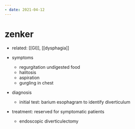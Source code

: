 ```yaml
---
- date: 2021-04-12
---
```


# zenker

- related: [[GI]], [[dysphagia]]

- symptoms
	- regurgitation undigested food
	- halitosis
	- aspiration
	- gurgling in chest
- diagnosis
	- initial test: barium esophagram to identify diverticulum 
- treatment: reserved for symptomatic patients
	- endoscopic diverticulectomy